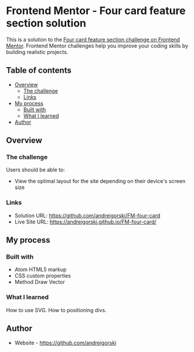 # Frontend Mentor - Four card feature section solution

This is a solution to the [Four card feature section challenge on Frontend Mentor](https://www.frontendmentor.io/challenges/four-card-feature-section-weK1eFYK). Frontend Mentor challenges help you improve your coding skills by building realistic projects.

## Table of contents

- [Overview](#overview)
  - [The challenge](#the-challenge)
  - [Links](#links)
- [My process](#my-process)
  - [Built with](#built-with)
  - [What I learned](#what-i-learned)
- [Author](#author)

## Overview

### The challenge

Users should be able to:

- View the optimal layout for the site depending on their device's screen size

### Links

- Solution URL: https://github.com/andreigorski/FM-four-card
- Live Site URL: https://andreigorski.github.io/FM-four-card/

## My process

### Built with

- Atom HTML5 markup
- CSS custom properties
- Method Draw Vector

### What I learned

How to use SVG. How to positioning divs.

## Author

- Website - https://github.com/andreigorski
